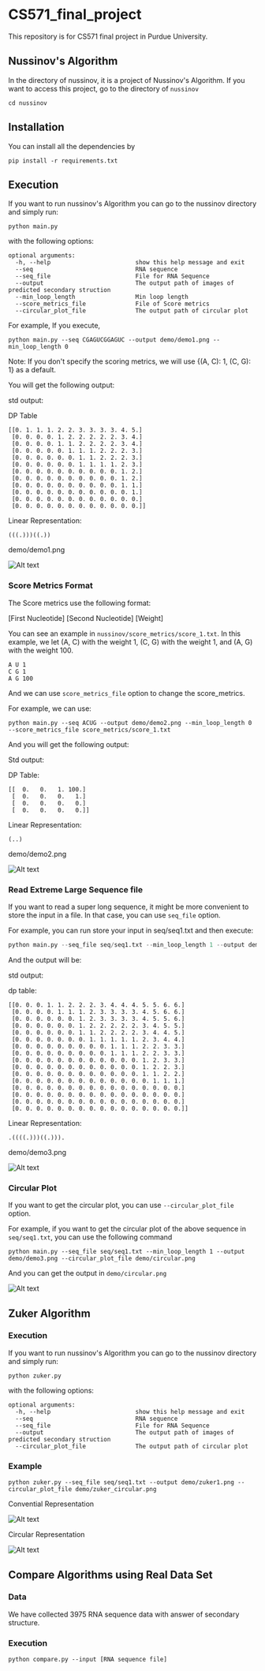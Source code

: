 # CS571_final_project
This repository is for CS571 final project in Purdue University.


## Nussinov's Algorithm
In the directory of nussinov, it is a project of Nussinov's Algorithm.
If you want to access this project, go to the directory of `nussinov`

```
cd nussinov
```

## Installation
You can install all the dependencies by

```
pip install -r requirements.txt
```

## Execution

If you want to run nussinov's Algorithm you can go to the nussinov directory and simply run:

```
python main.py
```

with the following options:

```
optional arguments:
  -h, --help                        show this help message and exit
  --seq                             RNA sequence
  --seq_file                        File for RNA Sequence
  --output                          The output path of images of predicted secondary struction
  --min_loop_length                 Min loop length
  --score_metrics_file              File of Score metrics
  --circular_plot_file              The output path of circular plot

```

For example, If you execute,

```
python main.py --seq CGAGUCGGAGUC --output demo/demo1.png --min_loop_length 0
```

Note: If you don't specify the scoring metrics, we will use {(A, C): 1, (C, G): 1} as a default.

You will get the following output:

std output:

DP Table

```
[[0. 1. 1. 1. 2. 2. 3. 3. 3. 3. 4. 5.]
 [0. 0. 0. 0. 1. 2. 2. 2. 2. 2. 3. 4.]
 [0. 0. 0. 0. 1. 1. 2. 2. 2. 2. 3. 4.]
 [0. 0. 0. 0. 0. 1. 1. 1. 2. 2. 2. 3.]
 [0. 0. 0. 0. 0. 0. 1. 1. 2. 2. 2. 3.]
 [0. 0. 0. 0. 0. 0. 1. 1. 1. 1. 2. 3.]
 [0. 0. 0. 0. 0. 0. 0. 0. 0. 0. 1. 2.]
 [0. 0. 0. 0. 0. 0. 0. 0. 0. 0. 1. 2.]
 [0. 0. 0. 0. 0. 0. 0. 0. 0. 0. 1. 1.]
 [0. 0. 0. 0. 0. 0. 0. 0. 0. 0. 0. 1.]
 [0. 0. 0. 0. 0. 0. 0. 0. 0. 0. 0. 0.]
 [0. 0. 0. 0. 0. 0. 0. 0. 0. 0. 0. 0.]]
```

Linear Representation:

```
(((.)))((.))
```

demo/demo1.png

![Alt text](nussinov/demo/demo1.png)

### Score Metrics Format
The Score metrics use the following format:

[First Nucleotide] [Second Nucleotide] [Weight]

You can see an example in `nussinov/score_metrics/score_1.txt`. In this example, we let (A, C) with the weight 1, (C, G) with the weight 1, and (A, G) with the weight 100.

```
A U 1
C G 1
A G 100
```

And we can use `score_metrics_file` option to change the score_metrics.

For example, we can use:

```
python main.py --seq ACUG --output demo/demo2.png --min_loop_length 0 --score_metrics_file score_metrics/score_1.txt
```

And you will get the following output:

Std output:

DP Table:

```
[[  0.   0.   1. 100.]
 [  0.   0.   0.   1.]
 [  0.   0.   0.   0.]
 [  0.   0.   0.   0.]]

```

Linear Representation:

```
(..)
```

demo/demo2.png

![Alt text](nussinov/demo/demo2.png)

### Read Extreme Large Sequence file

If you want to read a super long sequence, it might be more convenient to store the input in a file. In that case, you can use `seq_file` option.

For example, you can run store your input in seq/seq1.txt and then execute:

```python
python main.py --seq_file seq/seq1.txt --min_loop_length 1 --output demo/demo3.png
```

And the output will be:

std output:

dp table:

```
[[0. 0. 0. 1. 1. 2. 2. 2. 3. 4. 4. 4. 5. 5. 6. 6.]
 [0. 0. 0. 0. 1. 1. 1. 2. 3. 3. 3. 3. 4. 5. 6. 6.]
 [0. 0. 0. 0. 0. 0. 1. 2. 3. 3. 3. 3. 4. 5. 5. 6.]
 [0. 0. 0. 0. 0. 0. 1. 2. 2. 2. 2. 2. 3. 4. 5. 5.]
 [0. 0. 0. 0. 0. 0. 1. 1. 2. 2. 2. 2. 3. 4. 4. 5.]
 [0. 0. 0. 0. 0. 0. 0. 1. 1. 1. 1. 1. 2. 3. 4. 4.]
 [0. 0. 0. 0. 0. 0. 0. 0. 0. 1. 1. 1. 2. 2. 3. 3.]
 [0. 0. 0. 0. 0. 0. 0. 0. 0. 1. 1. 1. 2. 2. 3. 3.]
 [0. 0. 0. 0. 0. 0. 0. 0. 0. 0. 0. 0. 1. 2. 3. 3.]
 [0. 0. 0. 0. 0. 0. 0. 0. 0. 0. 0. 0. 1. 2. 2. 3.]
 [0. 0. 0. 0. 0. 0. 0. 0. 0. 0. 0. 0. 1. 1. 2. 2.]
 [0. 0. 0. 0. 0. 0. 0. 0. 0. 0. 0. 0. 0. 1. 1. 1.]
 [0. 0. 0. 0. 0. 0. 0. 0. 0. 0. 0. 0. 0. 0. 0. 0.]
 [0. 0. 0. 0. 0. 0. 0. 0. 0. 0. 0. 0. 0. 0. 0. 0.]
 [0. 0. 0. 0. 0. 0. 0. 0. 0. 0. 0. 0. 0. 0. 0. 0.]
 [0. 0. 0. 0. 0. 0. 0. 0. 0. 0. 0. 0. 0. 0. 0. 0.]]
```

Linear Representation:

```
.((((.)))((.))).
```

demo/demo3.png

![Alt text](nussinov/demo/demo3.png)

### Circular Plot
If you want to get the circular plot, you can use `--circular_plot_file` option.

For example, if you want to get the circular plot of the above sequence in `seq/seq1.txt`, you can use the following command


```
python main.py --seq_file seq/seq1.txt --min_loop_length 1 --output demo/demo3.png --circular_plot_file demo/circular.png
```

And you can get the output in `demo/circular.png`

![Alt text](nussinov/demo/circular.png)

## Zuker Algorithm

### Execution

If you want to run nussinov's Algorithm you can go to the nussinov directory and simply run:

```
python zuker.py
```

with the following options:

```
optional arguments:
  -h, --help                        show this help message and exit
  --seq                             RNA sequence
  --seq_file                        File for RNA Sequence
  --output                          The output path of images of predicted secondary struction
  --circular_plot_file              The output path of circular plot
```

### Example

```
python zuker.py --seq_file seq/seq1.txt --output demo/zuker1.png --circular_plot_file demo/zuker_circular.png
```

Convential Representation

![Alt text](nussinov/demo/zuker1.png)

Circular Representation

![Alt text](nussinov/demo/zuker_circular.png)

## Compare Algorithms using Real Data Set

### Data
We have collected 3975 RNA sequence data with answer of secondary structure.

### Execution

```
python compare.py --input [RNA sequence file]
```
